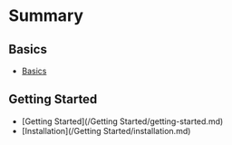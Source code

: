# Summary

## Basics

* [Basics](/README.md)

## Getting Started

* [Getting Started](/Getting Started/getting-started.md)
* [Installation](/Getting Started/installation.md)



